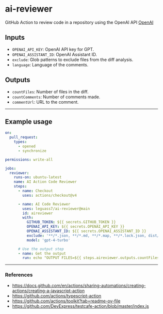 # ai-reviewer

GitHub Action to review code in a repository using the OpenAI API [OpenAI](https://platform.openai.com)

## Inputs

- `OPENAI_API_KEY`: OpenAI API key for GPT.
- `OPENAI_ASSISTANT_ID`: OpenAI Assistant ID.
- `exclude`: Glob patterns to exclude files from the diff analysis.
- `language`: Language of the comments.

## Outputs

- `countFiles`: Number of files in the diff.
- `countComments`: Number of comments made.
- `commentUrl`: URL to the comment.

---

## Example usage

```yaml
on:
  pull_request:
    types:
      - opened
      - synchronize

permissions: write-all

jobs:
  reviewer:
    runs-on: ubuntu-latest
    name: AI Action Code Reviewer
    steps:
      - name: Checkout
        uses: actions/checkout@v4

      - name: AI Code Reviewer
        uses: leguass7/ai-reviewer@main
        id: aireviewer
        with:
          GITHUB_TOKEN: ${{ secrets.GITHUB_TOKEN }}
          OPENAI_API_KEY: ${{ secrets.OPENAI_API_KEY }}
          OPENAI_ASSISTANT_ID: ${{ secrets.OPENAI_ASSISTANT_ID }}
          exclude: '**/*.json, **/*.md, **/*.map, **/*.lock.json, dist/**/*.js'
          model: 'gpt-4-turbo'

      # Use the output step
      - name: Get the output
        run: echo "OUTPUT FILES=${{ steps.aireviewer.outputs.countFiles }}"
```

---

### References

- https://docs.github.com/en/actions/sharing-automations/creating-actions/creating-a-javascript-action
- https://github.com/actions/typescript-action
- https://github.com/actions/toolkit?tab=readme-ov-file
- https://github.com/DevExpress/testcafe-action/blob/master/index.js
